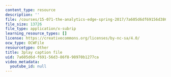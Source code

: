 ```yaml
---
content_type: resource
description: ''
file: /courses/15-071-the-analytics-edge-spring-2017/7a605d6df69156d386f898970b1277ca_lkrsGRNsoEU.vtt
file_size: 13726
file_type: application/x-subrip
learning_resource_types: []
license: https://creativecommons.org/licenses/by-nc-sa/4.0/
ocw_type: OCWFile
resourcetype: Other
title: 3play caption file
uid: 7a605d6d-f691-56d3-86f8-98970b1277ca
video_metadata:
  youtube_id: null
---
```

